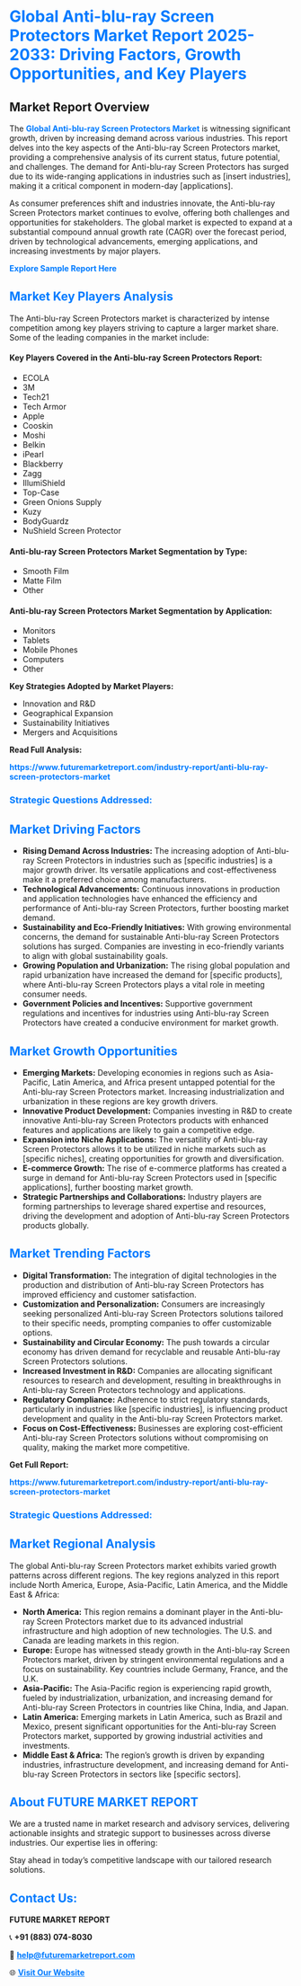 <h1 style="color: #007BFF;">Global Anti-blu-ray Screen Protectors Market Report 2025-2033: Driving Factors, Growth Opportunities, and Key Players</h1>

<section id="overview">
<h2>Market Report Overview</h2>
<p>The <a href="https://www.futuremarketreport.com/industry-report/anti-blu-ray-screen-protectors-market" style="color: #007BFF; text-decoration: none;"><strong>Global Anti-blu-ray Screen Protectors Market</strong></a> is witnessing significant growth, driven by increasing demand across various industries. This report delves into the key aspects of the Anti-blu-ray Screen Protectors market, providing a comprehensive analysis of its current status, future potential, and challenges. The demand for Anti-blu-ray Screen Protectors has surged due to its wide-ranging applications in industries such as [insert industries], making it a critical component in modern-day [applications].</p>
<p>As consumer preferences shift and industries innovate, the Anti-blu-ray Screen Protectors market continues to evolve, offering both challenges and opportunities for stakeholders. The global market is expected to expand at a substantial compound annual growth rate (CAGR) over the forecast period, driven by technological advancements, emerging applications, and increasing investments by major players.</p>
</section>

<section id="overview">
<p><a href="https://www.futuremarketreport.com/request-sample/reportId=90053" style="color: #007BFF; text-decoration: none;"><strong>Explore Sample Report Here</strong></a></p>
</section>

<section id="key-players">
<h2 style="color: #007BFF;">Market Key Players Analysis</h2>
<p>The Anti-blu-ray Screen Protectors market is characterized by intense competition among key players striving to capture a larger market share. Some of the leading companies in the market include:</p>
<h4>Key Players Covered in the Anti-blu-ray Screen Protectors Report:</h4>
<ul><li>ECOLA</li><li>3M</li><li>Tech21</li><li>Tech Armor</li><li>Apple</li><li>Cooskin</li><li>Moshi</li><li>Belkin</li><li>iPearl</li><li>Blackberry</li><li>Zagg</li><li>IllumiShield</li><li>Top-Case</li><li>Green Onions Supply</li><li>Kuzy</li><li>BodyGuardz</li><li>NuShield Screen Protector</li></ul>
<h4>Anti-blu-ray Screen Protectors Market Segmentation by Type:</h4>
<ul><li>Smooth Film</li><li>Matte Film</li><li>Other</li></ul>

<h4>Anti-blu-ray Screen Protectors Market Segmentation by Application:</h4>
<ul><li>Monitors</li><li>Tablets</li><li>Mobile Phones</li><li>Computers</li><li>Other</li></ul>
<p><strong>Key Strategies Adopted by Market Players:</strong></p>
<ul>
<li>Innovation and R&D</li>
<li>Geographical Expansion</li>
<li>Sustainability Initiatives</li>
<li>Mergers and Acquisitions</li>
</ul>
</section>

<section>
<p><strong>Read Full Analysis: </strong></p><a href="https://www.futuremarketreport.com/industry-report/anti-blu-ray-screen-protectors-market" style="color: #007BFF; text-decoration: none;"><strong>https://www.futuremarketreport.com/industry-report/anti-blu-ray-screen-protectors-market</strong></a>
<h3 style="color: #007BFF;">Strategic Questions Addressed:</h3>
</section>

<section id="driving-factors">
<h2 style="color: #007BFF;">Market Driving Factors</h2>
<ul>
<li><strong>Rising Demand Across Industries:</strong> The increasing adoption of Anti-blu-ray Screen Protectors in industries such as [specific industries] is a major growth driver. Its versatile applications and cost-effectiveness make it a preferred choice among manufacturers.</li>
<li><strong>Technological Advancements:</strong> Continuous innovations in production and application technologies have enhanced the efficiency and performance of Anti-blu-ray Screen Protectors, further boosting market demand.</li>
<li><strong>Sustainability and Eco-Friendly Initiatives:</strong> With growing environmental concerns, the demand for sustainable Anti-blu-ray Screen Protectors solutions has surged. Companies are investing in eco-friendly variants to align with global sustainability goals.</li>
<li><strong>Growing Population and Urbanization:</strong> The rising global population and rapid urbanization have increased the demand for [specific products], where Anti-blu-ray Screen Protectors plays a vital role in meeting consumer needs.</li>
<li><strong>Government Policies and Incentives:</strong> Supportive government regulations and incentives for industries using Anti-blu-ray Screen Protectors have created a conducive environment for market growth.</li>
</ul>
</section>

<section id="growth-opportunities">
<h2 style="color: #007BFF;">Market Growth Opportunities</h2>
<ul>
<li><strong>Emerging Markets:</strong> Developing economies in regions such as Asia-Pacific, Latin America, and Africa present untapped potential for the Anti-blu-ray Screen Protectors market. Increasing industrialization and urbanization in these regions are key growth drivers.</li>
<li><strong>Innovative Product Development:</strong> Companies investing in R&D to create innovative Anti-blu-ray Screen Protectors products with enhanced features and applications are likely to gain a competitive edge.</li>
<li><strong>Expansion into Niche Applications:</strong> The versatility of Anti-blu-ray Screen Protectors allows it to be utilized in niche markets such as [specific niches], creating opportunities for growth and diversification.</li>
<li><strong>E-commerce Growth:</strong> The rise of e-commerce platforms has created a surge in demand for Anti-blu-ray Screen Protectors used in [specific applications], further boosting market growth.</li>
<li><strong>Strategic Partnerships and Collaborations:</strong> Industry players are forming partnerships to leverage shared expertise and resources, driving the development and adoption of Anti-blu-ray Screen Protectors products globally.</li>
</ul>
</section>

<section id="trending-factors">
<h2 style="color: #007BFF;">Market Trending Factors</h2>
<ul>
<li><strong>Digital Transformation:</strong> The integration of digital technologies in the production and distribution of Anti-blu-ray Screen Protectors has improved efficiency and customer satisfaction.</li>
<li><strong>Customization and Personalization:</strong> Consumers are increasingly seeking personalized Anti-blu-ray Screen Protectors solutions tailored to their specific needs, prompting companies to offer customizable options.</li>
<li><strong>Sustainability and Circular Economy:</strong> The push towards a circular economy has driven demand for recyclable and reusable Anti-blu-ray Screen Protectors solutions.</li>
<li><strong>Increased Investment in R&D:</strong> Companies are allocating significant resources to research and development, resulting in breakthroughs in Anti-blu-ray Screen Protectors technology and applications.</li>
<li><strong>Regulatory Compliance:</strong> Adherence to strict regulatory standards, particularly in industries like [specific industries], is influencing product development and quality in the Anti-blu-ray Screen Protectors market.</li>
<li><strong>Focus on Cost-Effectiveness:</strong> Businesses are exploring cost-efficient Anti-blu-ray Screen Protectors solutions without compromising on quality, making the market more competitive.</li>
</ul>
</section>

<section>
<p><strong>Get Full Report: </strong></p><a href="https://www.futuremarketreport.com/industry-report/anti-blu-ray-screen-protectors-market" style="color: #007BFF; text-decoration: none;"><strong>https://www.futuremarketreport.com/industry-report/anti-blu-ray-screen-protectors-market</strong></a>
<h3 style="color: #007BFF;">Strategic Questions Addressed:</h3>
</section>


<section id="regional-analysis">
<h2 style="color: #007BFF;">Market Regional Analysis</h2>
<p>The global Anti-blu-ray Screen Protectors market exhibits varied growth patterns across different regions. The key regions analyzed in this report include North America, Europe, Asia-Pacific, Latin America, and the Middle East & Africa:</p>
<ul>
<li><strong>North America:</strong> This region remains a dominant player in the Anti-blu-ray Screen Protectors market due to its advanced industrial infrastructure and high adoption of new technologies. The U.S. and Canada are leading markets in this region.</li>
<li><strong>Europe:</strong> Europe has witnessed steady growth in the Anti-blu-ray Screen Protectors market, driven by stringent environmental regulations and a focus on sustainability. Key countries include Germany, France, and the U.K.</li>
<li><strong>Asia-Pacific:</strong> The Asia-Pacific region is experiencing rapid growth, fueled by industrialization, urbanization, and increasing demand for Anti-blu-ray Screen Protectors in countries like China, India, and Japan.</li>
<li><strong>Latin America:</strong> Emerging markets in Latin America, such as Brazil and Mexico, present significant opportunities for the Anti-blu-ray Screen Protectors market, supported by growing industrial activities and investments.</li>
<li><strong>Middle East & Africa:</strong> The region’s growth is driven by expanding industries, infrastructure development, and increasing demand for Anti-blu-ray Screen Protectors in sectors like [specific sectors].</li>
</ul>
</section>

<footer>
<h2 style="color: #007BFF;">About FUTURE MARKET REPORT</h2>
<p>We are a trusted name in market research and advisory services, delivering actionable insights and strategic support to businesses across diverse industries. Our expertise lies in offering:</p>

<p>Stay ahead in today’s competitive landscape with our tailored research solutions.</p>

<h2 style="color: #007BFF;">Contact Us:</h2>
<p><strong>FUTURE MARKET REPORT</strong></p>
<p>📞 <strong>+91 (883) 074-8030</strong></p>
<p>📧 <strong><a href="mailto:help@futuremarketreport.com" style="color: #007BFF;">help@futuremarketreport.com</a></strong></p>
<p>🌐 <strong><a href="https://www.futuremarketreport.com/" style="color: #007BFF;">Visit Our Website</a></strong></p>
</footer>